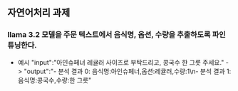 ## 자연어처리 과제
### llama 3.2 모델을 주문 텍스트에서 음식명, 옵션, 수량을 추출하도록 파인튜닝한다.
- 예시
"input":"아인슈페너 레귤러 사이즈로 부탁드리고, 콩국수 한 그릇 주세요."
-> "output":"- 분석 결과 0: 음식명:아인슈페너,옵션:레귤러,수량:1\n- 분석 결과 1: 음식명:콩국수,수량:한 그릇"
